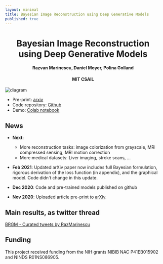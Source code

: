 ```yaml
---
layout: minimal
title: Bayesian Image Reconstruction using Deep Generative Models
published: true
---
```



<center><h1>Bayesian Image Reconstruction using Deep Generative Models</h1></center>
<center><h4>Razvan Marinescu, Daniel Moyer, Polina Golland</h4></center>
<center><h4>MIT CSAIL</h4></center>


![diagram](https://i.imgur.com/Nb0123s.png)

* Pre-print: [arxiv](https://arxiv.org/abs/2012.04567)
* Code repository: [Github](https://github.com/razvanmarinescu/brgm)
* Demo: [Colab notebook](https://colab.research.google.com/drive/1G7_CGPHZVGFWIkHOAke4HFg06-tNHIZ4?usp=sharing)

## News

* **Next**: 
	* More reconstruction tasks: image colorization from grayscale, MRI compressed sensing, MRI motion correction 
	* More medical datasets: Liver imaging, stroke scans, ... 	 
	
* **Feb 2021**: Updated arXiv paper now includes full Bayesian formulation, rigorous derivation of the loss function (in appendix), and the graphical model. Code didn't change in this update.
* **Dec 2020**: Code and pre-trained models published on github
* **Nov 2020**: Uploaded article pre-print to [arXiv](https://arxiv.org/abs/2012.04567).


## Main results, as twitter thread

<a class="twitter-timeline" data-width="600" data-height="800" href="https://twitter.com/RazMarinescu/timelines/1346199054053609472?ref_src=twsrc%5Etfw">BRGM - Curated tweets by RazMarinescu</a> <script async src="https://platform.twitter.com/widgets.js" charset="utf-8"></script>

## Funding

This project received funding from the NIH grants NIBIB NAC P41EB015902 and NINDS R01NS086905.

 
